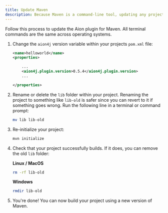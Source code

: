 ```yaml
---
title: Update Maven
description: Because Maven is a command-line tool, updating any projects with a new Maven package requires some modification of the project configuration file and removal of the library folder.
---
```


Follow this process to update the Aion plugin for Maven. All terminal commands are the same across operating systems.

1. Change the `aion4j` version variable within your projects `pom.xml` file:

    ```xml
    <name>helloworld</name>
    <properties>

        ...
        <aion4j.plugin.version>0.5.4</aion4j.plugin.version>
        ...

    </properties>
    ```

2. Rename or delete the `lib` folder within your project. Renaming the project to something like `lib-old` is safer since you can revert to it if something goes wrong. Run the following line in a terminal or command prompt:

    ```bash
    mv lib lib-old
    ```

3. Re-initialize your project:

    ```bash
    mvn initialize
    ```

4. Check that your project successfully builds. If it does, you can remove the old `lib` folder:

    **Linux / MacOS**

    ```bash
    rm -rf lib-old
    ```

    **Windows**

    ```bash
    rmdir lib-old
    ```

5. You're done! You can now build your project using a new version of Maven.
